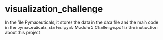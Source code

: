 # visualization_challenge

In the file Pymaceuticals, it stores the data in the data file and the main code in the pymaceuticals_starter.ipynb
Module 5 Challenge.pdf is the instruction about this project
